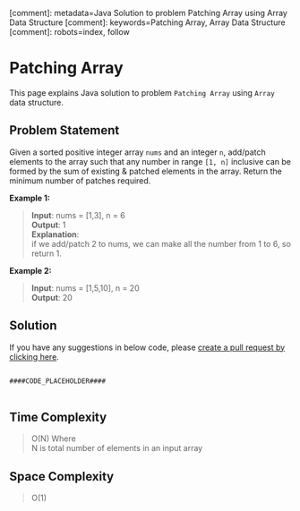 [comment]: metadata=Java Solution to problem Patching Array using Array Data Structure
[comment]: keywords=Patching Array, Array Data Structure
[comment]: robots=index, follow


<h1>Patching Array</h1>
<p>
This page explains Java solution to problem <code class="inline">Patching Array</code> using <code class="inline">Array</code> data structure.
</p>


<h2 class="heading">Problem Statement</h2>
<p>
Given a sorted positive integer array <code class="inline">nums</code> and an integer <code class="inline">n</code>, add/patch elements to the array such that any number in range <code class="inline">[1, n]</code> inclusive can be formed by the sum of existing & patched elements in the array. Return the minimum number of patches required.
</p>


<b>Example 1:</b>
<blockquote>
<p>
<b>Input</b>: nums = [1,3], n = 6<br/>
<b>Output</b>: 1 <br/>
<b>Explanation</b>: <br />
if we add/patch 2 to nums, we can make all the number from 1 to 6, so return 1.
</p>
</blockquote>

<b>Example 2:</b>
<blockquote>
<p>
<b>Input</b>: nums = [1,5,10], n = 20<br/>
<b>Output</b>: 20<br/>
</p>
</blockquote>


<h2 class="heading">Solution</h2>
If you have any suggestions in below code, please <a href="####LINK_PLACEHOLDER####" target="_blank" rel="noopener noreferrer" class="absolute">create a pull request by clicking here</a>.
<pre>
<code class="language-java">
####CODE_PLACEHOLDER####
</code>
</pre>


<h2 class="heading">Time Complexity</h2>
<blockquote>
<p>
O(N) Where <br />
N is total number of elements in an input array
</p>
</blockquote>


<h2 class="heading">Space Complexity</h2>
<blockquote>
<p>
O(1)
</p>
</blockquote>